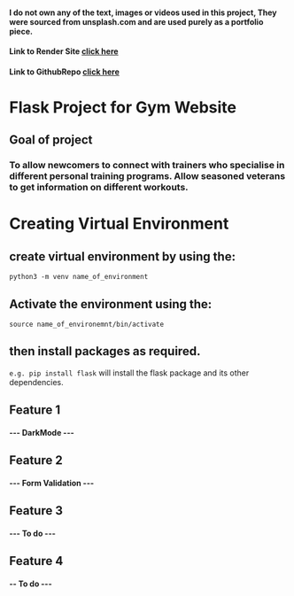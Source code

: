 #### I do not own any of the text, images or videos used in this project, They were sourced from unsplash.com and are used purely as a portfolio piece.

#### Link to Render Site [click here](https://python-assignment-submission.onrender.com)

#### Link to GithubRepo [click here](https://github.com/Emmaf97/Python_assignment_submission)

# Flask Project for Gym Website
## Goal of project
### To allow newcomers to connect with trainers who specialise in different personal training programs. Allow seasoned veterans to get information on different workouts.


# Creating Virtual Environment
## create virtual environment by using the:
`python3 -m venv name_of_environment`
## Activate the environment using the:
`source name_of_environemnt/bin/activate`
## then install packages as required.
`e.g. pip install flask`
will install the flask package and its other dependencies.

## Feature 1
#### --- DarkMode ---

## Feature 2
#### --- Form Validation ---

## Feature 3
#### --- To do  ---

## Feature 4
#### -- To do ---

